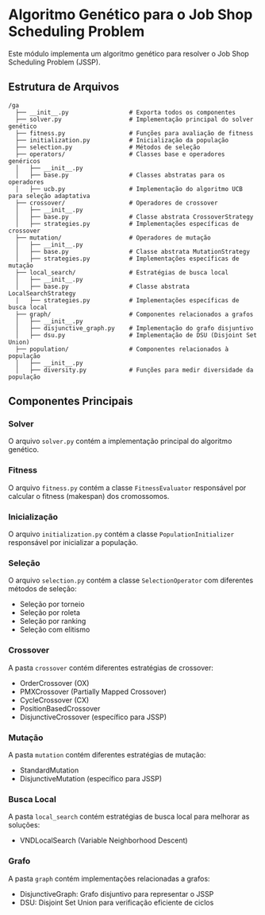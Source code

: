 # Algoritmo Genético para o Job Shop Scheduling Problem

Este módulo implementa um algoritmo genético para resolver o Job Shop Scheduling Problem (JSSP).

## Estrutura de Arquivos

```
/ga
  ├── __init__.py                 # Exporta todos os componentes
  ├── solver.py                   # Implementação principal do solver genético
  ├── fitness.py                  # Funções para avaliação de fitness
  ├── initialization.py           # Inicialização da população
  ├── selection.py                # Métodos de seleção
  ├── operators/                  # Classes base e operadores genéricos
  │   ├── __init__.py
  │   ├── base.py                 # Classes abstratas para os operadores
  │   ├── ucb.py                  # Implementação do algoritmo UCB para seleção adaptativa
  ├── crossover/                  # Operadores de crossover
  │   ├── __init__.py
  │   ├── base.py                 # Classe abstrata CrossoverStrategy
  │   ├── strategies.py           # Implementações específicas de crossover
  ├── mutation/                   # Operadores de mutação
  │   ├── __init__.py
  │   ├── base.py                 # Classe abstrata MutationStrategy
  │   ├── strategies.py           # Implementações específicas de mutação
  ├── local_search/               # Estratégias de busca local
  │   ├── __init__.py
  │   ├── base.py                 # Classe abstrata LocalSearchStrategy
  │   ├── strategies.py           # Implementações específicas de busca local
  ├── graph/                      # Componentes relacionados a grafos
  │   ├── __init__.py
  │   ├── disjunctive_graph.py    # Implementação do grafo disjuntivo
  │   ├── dsu.py                  # Implementação de DSU (Disjoint Set Union)
  ├── population/                 # Componentes relacionados à população
  │   ├── __init__.py
  │   ├── diversity.py            # Funções para medir diversidade da população
```

## Componentes Principais

### Solver

O arquivo `solver.py` contém a implementação principal do algoritmo genético.

### Fitness

O arquivo `fitness.py` contém a classe `FitnessEvaluator` responsável por calcular o fitness (makespan) dos cromossomos.

### Inicialização

O arquivo `initialization.py` contém a classe `PopulationInitializer` responsável por inicializar a população.

### Seleção

O arquivo `selection.py` contém a classe `SelectionOperator` com diferentes métodos de seleção:
- Seleção por torneio
- Seleção por roleta
- Seleção por ranking
- Seleção com elitismo

### Crossover

A pasta `crossover` contém diferentes estratégias de crossover:
- OrderCrossover (OX)
- PMXCrossover (Partially Mapped Crossover)
- CycleCrossover (CX)
- PositionBasedCrossover
- DisjunctiveCrossover (específico para JSSP)

### Mutação

A pasta `mutation` contém diferentes estratégias de mutação:
- StandardMutation
- DisjunctiveMutation (específico para JSSP)

### Busca Local

A pasta `local_search` contém estratégias de busca local para melhorar as soluções:
- VNDLocalSearch (Variable Neighborhood Descent)

### Grafo

A pasta `graph` contém implementações relacionadas a grafos:
- DisjunctiveGraph: Grafo disjuntivo para representar o JSSP
- DSU: Disjoint Set Union para verificação eficiente de ciclos

